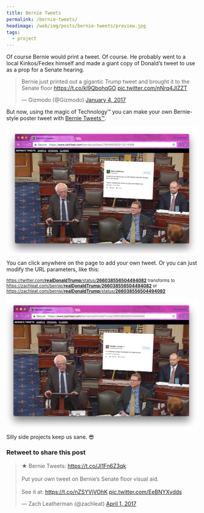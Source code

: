 ```yaml
---
title: Bernie Tweets
permalink: /bernie-tweets/
headimage: /web/img/posts/bernie-tweets/preview.jpg
tags:
  - project
---
```


Of course Bernie would print a tweet. Of course. He probably went to a local Kinkos/Fedex himself and made a giant copy of Donald’s tweet to use as a prop for a Senate hearing.

<blockquote class="twitter-tweet" data-cards="hidden" data-lang="en"><p lang="en" dir="ltr">Bernie just printed out a gigantic Trump tweet and brought it to the Senate floor <a href="https://t.co/kl9QbohqGO">https://t.co/kl9QbohqGO</a> <a href="https://t.co/nNrq4JlZZT">pic.twitter.com/nNrq4JlZZT</a></p>&mdash; Gizmodo (@Gizmodo) <a href="https://twitter.com/Gizmodo/status/816743891118551050">January 4, 2017</a></blockquote>

But now, using the magic of Technology™ you can make your own Bernie-style poster tweet with [Bernie Tweets™](https://www.zachleat.com/bernie/).

<a href="https://www.zachleat.com/bernie/zachleat/785495065913274369" class="exempt"><img src="/web/img/posts/bernie-tweets/original.jpg" alt="Screenshot of Bernie Tweets" class="primary"></a>

You can click anywhere on the page to add your own tweet. Or you can just modify the URL parameters, like this:

<p style="font-size: 80%"><a href="https://twitter.com/realDonaldTrump/status/266038556504494082" class="break">https://twitter.com/<strong>realDonaldTrump</strong>/status/<strong>266038556504494082</strong></a> transforms to <a href="https://zachleat.com/bernie/realDonaldTrump/266038556504494082" class="break">https://zachleat.com/bernie/<strong>realDonaldTrump</strong>/<strong>266038556504494082</strong></a> or <a href="https://zachleat.com/bernie/realDonaldTrump/status/266038556504494082" class="break">https://zachleat.com/bernie/<strong>realDonaldTrump</strong>/status/<strong>266038556504494082</strong></a></p>

<a href="https://www.zachleat.com/bernie/realDonaldTrump/266038556504494082" class="exempt"><img src="/web/img/posts/bernie-tweets/sample1.jpg" alt="A @realDonaldTrump tweet on Bernie Tweets" class="primary"></a>

Silly side projects keep us sane. 😎

<div class="retweettoshare">
	<h3 class="retweettoshare_title">Retweet to share this post</h3>
	<div class="retweettoshare_widget">
		<blockquote class="twitter-tweet" data-conversation="none" data-cards="hidden" data-lang="en"><p lang="en" dir="ltr">★ Bernie Tweets: <a href="https://t.co/JI1Fn6Z3qk">https://t.co/JI1Fn6Z3qk</a><br><br>Put your own tweet on Bernie’s Senate floor visual aid.<br><br>See it at: <a href="https://t.co/nZSYVjVOhK">https://t.co/nZSYVjVOhK</a> <a href="https://t.co/EeBNYXvdds">pic.twitter.com/EeBNYXvdds</a></p>&mdash; Zach Leatherman (@zachleat) <a href="https://twitter.com/zachleat/status/848259464847396869">April 1, 2017</a></blockquote>
	</div>
</div>
